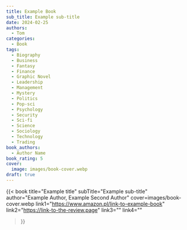 ```yaml
---
title: Example Book
sub_title: Example sub-title
date: 2024-02-25
authors:
  - Tom
categories:
  - Book
tags:
  - Biography
  - Business
  - Fantasy
  - Finance
  - Graphic Novel
  - Leadership
  - Management
  - Mystery
  - Politics
  - Pop-sci
  - Psychology
  - Security
  - Sci-fi
  - Science
  - Sociology
  - Technology
  - Trading
book_authors:
  - Author Name
book_rating: 5
cover:
  image: images/book-cover.webp
draft: true
---
```


{{< book
  title="Example title"
  subTitle="Example sub-title"
  author="Example Author, Example Second Author"
  cover=images/book-cover.webp
  link1="https://www.amazon.pl/link-to-example-book"
  link2="https://link-to-the-review.page"
  link3=""
  link4=""
>}}


<!--
To generate covers, I use imagemagick's `convert` command:
```bash
convert book-orig.jpg -resize 625x625^ -gravity Center book-cover.webp
```
-->
